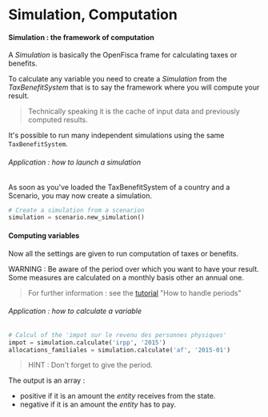 # Simulation, Computation

#### Simulation : the framework of computation
A *Simulation* is basically the OpenFisca frame for calculating taxes or benefits.

To calculate any variable you need to create a *Simulation* from the *TaxBenefitSystem* that is to say the framework where you will compute your result.

> Technically speaking it is the cache of input data and previously computed results.

It's possible to run many independent simulations using the same `TaxBenefitSystem`.

###### Application : how to launch a simulation

As soon as you've loaded the TaxBenefitSystem of a country and a Scenario, you may now create a simulation.

```python
# Create a simulation from a scenarion
simulation = scenario.new_simulation()
```


#### Computing variables

Now all the settings are given to run computation of taxes or benefits.

WARNING : Be aware of the period over which you want to have your result. Some measures are calculated on a monthly basis other an annual one.

> For further information : see the [tutorial](http://mybinder.org:/repo/openfisca/tutorial) "How to handle periods"

###### Application : how to calculate a variable

```python
# Calcul of the 'impot sur le revenu des personnes physiques'
impot = simulation.calculate('irpp', '2015')
allocations_familiales = simulation.calculate('af', '2015-01')
```

 > HINT : Don't forget to give the period.

 The output is an array :
 - positive if it is an amount the *entity* receives from the state.
 - negative if it is an amount the *entity* has to pay.

